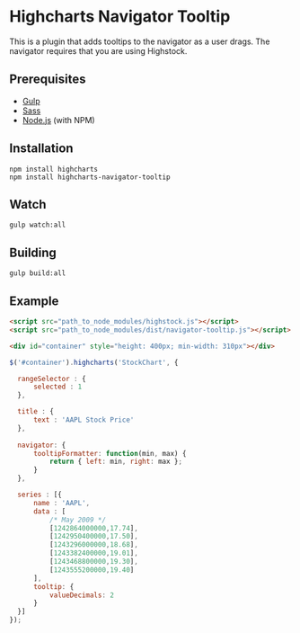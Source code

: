 # Highcharts Navigator Tooltip

This is a plugin that adds tooltips to the navigator as a user drags. The navigator requires that you are using Highstock.

## Prerequisites

* [Gulp](http://gulpjs.com/)
* [Sass](http://sass-lang.com/)
* [Node.js](http://nodejs.org/) (with NPM)

## Installation

`npm install highcharts`  
`npm install highcharts-navigator-tooltip`

## Watch

`gulp watch:all`

## Building

`gulp build:all`

## Example

```html
<script src="path_to_node_modules/highstock.js"></script>
<script src="path_to_node_modules/dist/navigator-tooltip.js"></script>

<div id="container" style="height: 400px; min-width: 310px"></div> 
```

```javascript
$('#container').highcharts('StockChart', {

  rangeSelector : {
      selected : 1
  },

  title : {
      text : 'AAPL Stock Price'
  },
  
  navigator: {
      tooltipFormatter: function(min, max) {
          return { left: min, right: max };
      }
  },

  series : [{
      name : 'AAPL',
      data : [
          /* May 2009 */
          [1242864000000,17.74],
          [1242950400000,17.50],
          [1243296000000,18.68],
          [1243382400000,19.01],
          [1243468800000,19.30],
          [1243555200000,19.40]
      ],
      tooltip: {
          valueDecimals: 2
      }
  }]
});
```

